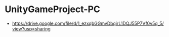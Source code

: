 # UnityGameProject-PC

- https://drive.google.com/file/d/1_ezxqbGGmvDbqirL1DQJ55P7Vf0v5q_5/view?usp=sharing
